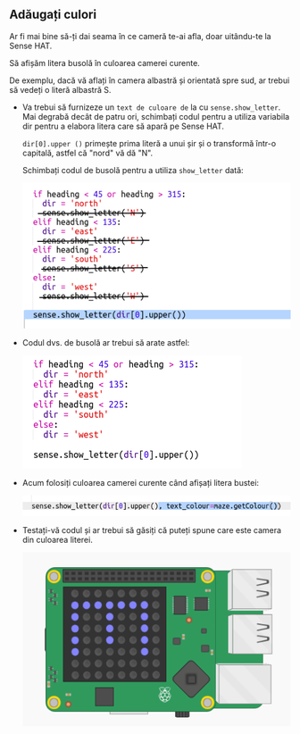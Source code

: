 ## Adăugați culori

Ar fi mai bine să-ți dai seama în ce cameră te-ai afla, doar uitându-te la Sense HAT.

Să afișăm litera busolă în culoarea camerei curente.

De exemplu, dacă vă aflați în camera albastră și orientată spre sud, ar trebui să vedeți o literă albastră S.

+ Va trebui să furnizeze un `text de culoare de` la cu `sense.show_letter`. Mai degrabă decât de patru ori, schimbați codul pentru a utiliza variabila dir pentru a elabora litera care să apară pe Sense HAT.
    
    `dir[0].upper ()` primește prima literă a unui șir și o transformă într-o capitală, astfel că "nord" vă dă "N".
    
    Schimbați codul de busolă pentru a utiliza `show_letter` dată:
    
    ![captură de ecran](images/compass-upper.png)

+ Codul dvs. de busolă ar trebui să arate astfel:
    
    ![captură de ecran](images/compass-upper-done.png)

+ Acum folosiți culoarea camerei curente când afișați litera bustei:
    
    ![captură de ecran](images/compass-colour.png)

+ Testați-vă codul și ar trebui să găsiți că puteți spune care este camera din culoarea literei.
    
    ![captură de ecran](images/compass-colour-east.png)
